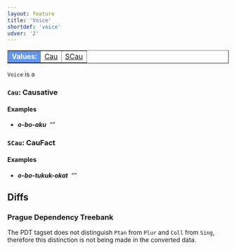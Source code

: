 ```yaml
---
layout: feature
title: 'Voice'
shortdef: 'voice'
udver: '2'
---
```


<table class="typeindex" border="1">
<tr>
  <td style="background-color:cornflowerblue;color:white"><strong>Values:</strong> </td>
  <td><a href="#Cau">Cau</a></td>
  <td><a href="#SCau">SCau</a></td>

  
  
</tr>
</table>

`Voice` is a 


### <a name="Cau">`Cau`</a>: Causative


#### Examples

* _<b>o-bo-aku</b>&nbsp;_ “”




### <a name="SCau">`SCau`</a>: CauFact


#### Examples

* _<b>o-bo-tukuk-okat</b>&nbsp;_ “”




## Diffs

### Prague Dependency Treebank

The PDT tagset does not distinguish `Ptan` from `Plur` and `Coll` from `Sing`,
therefore this distinction is not being made in the converted data.

<!-- Interlanguage links updated So kvě 14 19:02:45 CEST 2022 -->
